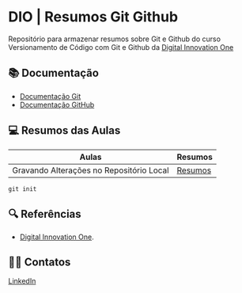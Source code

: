 # DIO | Resumos Git Github

Repositório para armazenar resumos sobre Git e Github do curso Versionamento de Código com Git e Github da [Digital Innovation One](https://www.dio.me/)

## 📚 Documentação
- [Documentação Git](https://git-scm.com/docs/)
- [Documentação GitHub](https://docs.github.com/)

## 💻 Resumos das Aulas

| Aulas  | Resumos |
| ------------- | ------------- |
| Gravando Alterações no Repositório Local  | [Resumos]()  |

```
git init
```

## 🔍 Referências
- [Digital Innovation One]().

## 🧑‍💼 Contatos
[LinkedIn](www.linkedin.com/in/leandro-f-camargo133)
